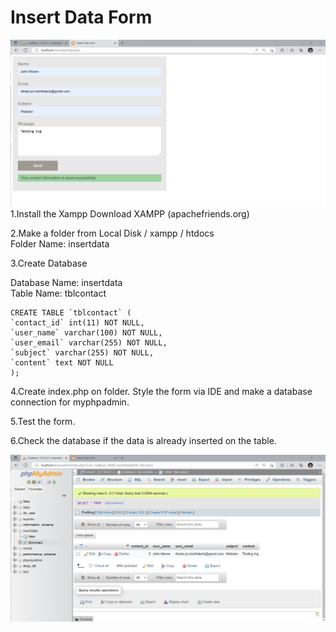 # Insert Data Form
<img src="image/Insert View.png">
1.Install the Xampp Download XAMPP (apachefriends.org)

2.Make a folder from Local Disk / xampp / htdocs<br>
Folder Name: insertdata

3.Create Database

Database Name: insertdata<br>
Table Name: tblcontact

```
CREATE TABLE `tblcontact` (
`contact_id` int(11) NOT NULL, 
`user_name` varchar(100) NOT NULL,
`user_email` varchar(255) NOT NULL,
`subject` varchar(255) NOT NULL,
`content` text NOT NULL
);
```

4.Create index.php on folder. Style the form via IDE and make a database connection for myphpadmin.

5.Test the form.

6.Check the database if the data is already inserted on the table.

<img src="image/DatabaseView.png">

